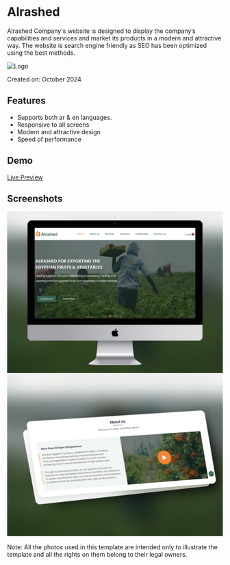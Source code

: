 # Alrashed

Alrashed Company's website is designed to display the company’s capabilities and services and market its products in a modern and attractive way. The website is search engine friendly as SEO has been optimized using the best methods.

![Logo](https://alrashedexport.com/assets/imges/header/en-logo.svg)

Created on: October 2024

## Features

- Supports both ar & en languages.
- Responsive to all screens
- Modern and attractive design
- Speed ​​of performance

## Demo

<a href="https://alrashedexport.com" target="_blank">Live Preview</a>

## Screenshots

![App Screenshot](https://raw.githubusercontent.com/ahmed-elbltagy/Alrashed/refs/heads/main/assets/imges/268_1x_shots_so.png)
![App Screenshot](https://raw.githubusercontent.com/ahmed-elbltagy/Alrashed/refs/heads/main/assets/imges/473_1x_shots_so.png)

Note: All the photos used in this template are intended only to illustrate the template and all the rights on them belong to their legal owners.
